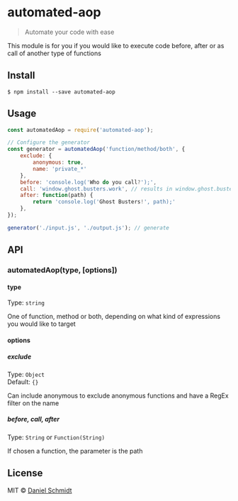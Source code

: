 # automated-aop

> Automate your code with ease

This module is for you if you would like to execute code before, after or as call of another type of functions


## Install

```
$ npm install --save automated-aop
```


## Usage

```js
const automatedAop = require('automated-aop');

// Configure the generator
const generator = automatedAop('function/method/both', {
	exclude: {
		anonymous: true,
		name: 'private_*'
	},
	before: 'console.log('Who do you call?');',
	call: 'window.ghost.busters.work', // results in window.ghost.busters.work(function ...)
	after: function(path) {
		return 'console.log('Ghost Busters!', path);'
	},
});

generator('./input.js', './output.js'); // generate

```


## API

### automatedAop(type, [options])

#### type

Type: `string`

One of function, method or both, depending on what kind of expressions you would like to target

#### options

##### exclude

Type: `Object`<br>
Default: `{}`

Can include anonymous to exclude anonymous functions and have a RegEx filter on the name

##### before, call, after
Type: `String` or `Function(String)`

If chosen a function, the parameter is the path


## License

MIT © [Daniel Schmidt](http://danielmschmidt.de)
